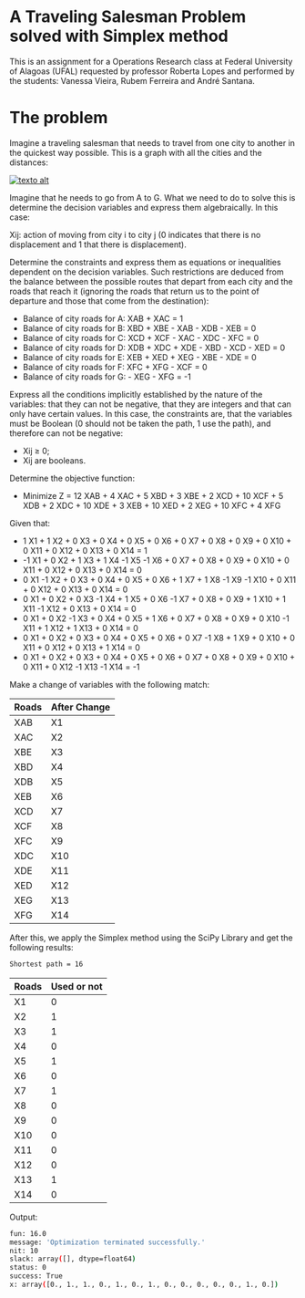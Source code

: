 # A Traveling Salesman Problem solved with Simplex method

This is an assignment for a Operations Research class at Federal University of Alagoas (UFAL) requested by professor Roberta Lopes and performed by the students: Vanessa Vieira, Rubem Ferreira and André Santana.

# The problem
Imagine a traveling salesman that needs to travel from one city to another in the quickest way possible. This is a graph with all the cities and the distances:

[![texto alt](http://www.phpsimplex.com/pt/img/problema6.png)](urldolink)

Imagine that he needs to go from A to G. What we need to do to solve this is determine the decision variables and express them algebraically. In this case:

Xij: action of moving from city i to city j (0 indicates that there is no displacement and 1 that there is displacement).

Determine the constraints and express them as equations or inequalities dependent on the decision variables. Such restrictions are deduced from the balance between the possible routes that depart from each city and the roads that reach it (ignoring the roads that return us to the point of departure and those that come from the destination):

- Balance of city roads for A: XAB + XAC = 1
- Balance of city roads for B: XBD + XBE - XAB - XDB - XEB = 0
- Balance of city roads for C: XCD + XCF - XAC - XDC - XFC = 0
- Balance of city roads for D: XDB + XDC + XDE - XBD - XCD - XED = 0
- Balance of city roads for E: XEB + XED + XEG - XBE - XDE = 0
- Balance of city roads for F: XFC + XFG - XCF = 0
- Balance of city roads for G: - XEG - XFG = -1

Express all the conditions implicitly established by the nature of the variables: that they can not be negative, that they are integers and that can only have certain values. In this case, the constraints are, that the variables must be Boolean (0 should not be taken the path, 1 use the path), and therefore can not be negative:

- Xij ≥ 0;
- Xij are booleans.

Determine the objective function:
- Minimize Z = 12 XAB + 4 XAC + 5 XBD + 3 XBE + 2 XCD + 10 XCF + 5 XDB + 2 XDC + 10 XDE + 3 XEB + 10 XED + 2 XEG + 10 XFC + 4 XFG

Given that:

- 1 X1 + 1 X2 + 0 X3 + 0 X4 + 0 X5 + 0 X6 + 0 X7 + 0 X8 + 0 X9 + 0 X10 + 0 X11 + 0 X12 + 0 X13 + 0 X14 = 1
- -1 X1 + 0 X2 + 1 X3 + 1 X4 -1 X5 -1 X6 + 0 X7 + 0 X8 + 0 X9 + 0 X10 + 0 X11 + 0 X12 + 0 X13 + 0 X14 = 0
- 0 X1 -1 X2 + 0 X3 + 0 X4 + 0 X5 + 0 X6 + 1 X7 + 1 X8 -1 X9 -1 X10 + 0 X11 + 0 X12 + 0 X13 + 0 X14 = 0
- 0 X1 + 0 X2 + 0 X3 -1 X4 + 1 X5 + 0 X6 -1 X7 + 0 X8 + 0 X9 + 1 X10 + 1 X11 -1 X12 + 0 X13 + 0 X14 = 0
- 0 X1 + 0 X2 -1 X3 + 0 X4 + 0 X5 + 1 X6 + 0 X7 + 0 X8 + 0 X9 + 0 X10 -1 X11 + 1 X12 + 1 X13 + 0 X14 = 0
- 0 X1 + 0 X2 + 0 X3 + 0 X4 + 0 X5 + 0 X6 + 0 X7 -1 X8 + 1 X9 + 0 X10 + 0 X11 + 0 X12 + 0 X13 + 1 X14 = 0
- 0 X1 + 0 X2 + 0 X3 + 0 X4 + 0 X5 + 0 X6 + 0 X7 + 0 X8 + 0 X9 + 0 X10 + 0 X11 + 0 X12 -1 X13 -1 X14 = -1

Make a change of variables with the following match:

| Roads | After Change |
---------|-------------|
|    XAB | X1          |
|    XAC | X2          |
|    XBE | X3          |
|    XBD | X4          |
|    XDB | X5          |
|    XEB | X6          |
|    XCD | X7          |
|    XCF | X8          |
|    XFC | X9          |
|    XDC | X10         |
|    XDE | X11         |
|    XED | X12         |
|    XEG | X13         |
|    XFG | X14         |


  After this, we apply the Simplex method using the SciPy Library and get the following results:
  ```sh
  Shortest path = 16
  ```
|  Roads | Used or not|
---------|------------
|    X1 | 0           |
|    X2 | 1           |
|    X3 | 1           |
|    X4 | 0           |
|    X5 | 1           |
|    X6 | 0           |
|    X7 | 1           |
|    X8 | 0           |
|    X9 | 0           |
|    X10 | 0          |
|    X11 | 0          |
|    X12 | 0          |
|    X13 | 1          |
|    X14 | 0          |

Output:
```sh
fun: 16.0
message: 'Optimization terminated successfully.'
nit: 10
slack: array([], dtype=float64)
status: 0
success: True
x: array([0., 1., 1., 0., 1., 0., 1., 0., 0., 0., 0., 0., 1., 0.])
```

